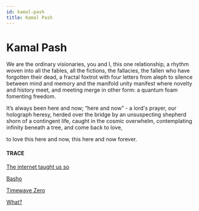 ```yaml
---
id: kamal-pash 
title: Kamal Pash 
---
```


# Kamal Pash

We are the ordinary visionaries,
you and I, this one relationship,
a rhythm woven into all the fables,
all the fictions, the fallacies, the fallen
who have forgotten their dead,
a fractal foxtrot with four letters
from aleph to silence
between mind and memory
and the manifold unity manifest
where novelty and history meet,
and meeting merge in other form:
a quantum foam fomenting freedom.

It’s always been here and now; 
“here and now” - a lord's prayer,
our holograph heresy, 
herded over the bridge 
by an unsuspecting shepherd
shorn of a contingent life,
caught in the cosmic overwhelm,
contemplating infinity beneath a tree,
and come back to love,

to love this here and now,
this here and now forever.



#### TRACE

[The internet taught us so](https://www.youtube.com/watch?v=9UotQ5T-f1o "Usman Riaz")

[Basho](https://www.youtube.com/watch?v=XNzVQ8wRCB0 "John Cage")

[Timewave Zero](https://www.youtube.com/watch?v=nf4QTtnPEWg "Terrence McKenna")

[What?](https://www.youtube.com/watch?v=PlGL0RsQvaw?t=90 "Alan Watts")


